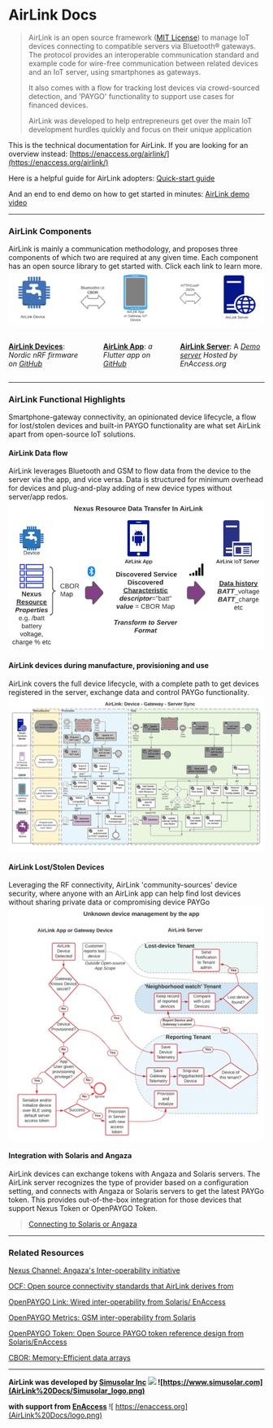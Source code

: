 # AirLink Docs

> AirLink is an open source framework ([MIT License](https://opensource.org/licenses/MIT)) to manage IoT devices connecting to compatible servers via Bluetooth® gateways. The protocol provides an interoperable communication standard and example code for wire-free communication between related devices and an IoT server, using smartphones as gateways. 
> 
> It also comes with a flow for tracking lost devices via crowd-sourced detection, and 'PAYGO' functionality to support use cases for financed devices.
>
> AirLink was developed to help entrepreneurs get over the main IoT development hurdles quickly and focus on their unique application

This is the technical documentation for AirLink. If you are looking for an overview instead:
[https://enaccess.org/airlink/](https://enaccess.org/airlink/)

Here is a helpful guide for AirLink adopters: [Quick-start guide](AirLink%20Docs/Quick-start%20guide.md)

And an end to end demo on how to get started in minutes: [AirLink demo video](https://youtu.be/OAEcQaUBIao)


---

### AirLink Components
AirLink is mainly a communication methodology, and proposes three components of which two are required at any given time. Each component has an open source library to get started with. Click each link to learn more.
![Screenshot 2023-01-19 at 11.58.05 AM.png](AirLink%20Docs/Screenshot_2023-01-19_at_11.58.05_AM.png)

<div class="columns" style="column-count: 3;">

**[AirLink Devices](AirLink%20Docs/AirLink%20Devices.md)**: *Nordic nRF firmware on [GitHub](https://github.com/EnAccess/AirLink-Devices)*

<div class="column-break"></div>

**[AirLink App](AirLink%20Docs/AirLink%20App.md)**: *a Flutter app on [GitHub](https://github.com/EnAccess/Airlink-App)*

<div class="column-break"></div>

**[AirLink Server](AirLink%20Docs/AirLink%20Server.md)**: A *[Demo server](https://airlink.enaccess.org) Hosted by EnAccess.org*
</div>


---

### AirLink Functional Highlights
Smartphone-gateway connectivity, an opinionated device lifecycle, a flow for lost/stolen devices and built-in PAYGO functionality are what set AirLink apart from open-source IoT solutions.

#### AirLink Data flow
AirLink leverages Bluetooth and GSM to flow data from the device to the server via the app, and vice versa. Data is structured for minimum overhead for devices and plug-and-play adding of new device types without server/app redos.
![AirLink Data flow](AirLink%20Docs/Simusolar_Architecture_Diagram_-_IoT_Data_Flow.png)

#### AirLink devices during manufacture, provisioning and use
AirLink covers the full device lifecycle, with a complete path to get devices registered in the server, exchange data and control PAYGo functionality.
![AirLink interactions during device manufacture, provisioning and use](AirLink%20Docs/IoT_Communications_and_Components_spec_-_App_Architecture.png)

#### AirLink Lost/Stolen Devices
Leveraging the RF connectivity, AirLink 'community-sources' device security, where anyone with an AirLink app can help find lost devices without sharing private data or compromising device PAYGo
![**AirLink Lost/Stolen Devices Flow**](AirLink%20Docs/AirLink_Unknown_Device_Flow.png)

#### Integration with Solaris and Angaza
AirLink devices can exchange tokens with Angaza and Solaris servers. The AirLink server recognizes the type of provider based on a configuration setting, and connects with Angaza or Solaris servers to get the latest PAYGo token. This provides out-of-the-box integration for those devices that support Nexus Token or OpenPAYGO Token.
>[Connecting to Solaris or Angaza](AirLink%20Docs/Connecting%20to%20Solaris%20or%20Angaza.md)

---

### Related Resources
[Nexus Channel: Angaza's Inter-operability initiative](https://angaza.github.io/nexus-channel-models/resource_type_spec.html)

[OCF: Open source connectivity standards that AirLink derives from](https://www.google.com/url?sa=t&rct=j&q=&esrc=s&source=web&cd=&cad=rja&uact=8&ved=2ahUKEwionv_ev7zyAhXM8uAKHbRED4oQFnoECAgQAQ&url=https%3A%2F%2Fopenconnectivity.org%2Fdeveloper%2Fspecifications%2F&usg=AOvVaw1qzAFKPKuOt-Sv9a1-V_jA)

[OpenPAYGO Link: Wired inter-operability from Solaris/ EnAccess](https://github.com/EnAccess/OpenPAYGO-Link/tree/main/Documentation)

[OpenPAYGO Metrics: GSM inter-operability from Solaris](https://github.com/openpaygo/metrics)

[OpenPAYGO Token: Open Source PAYGO token reference design from Solaris/EnAccess](https://github.com/EnAccess/OpenPAYGO-Token)

[CBOR: Memory-Efficient data arrays](http://cbor.io)


---
**AirLink was developed by [Simusolar Inc](https://www.simusolar.com) 
![](#ffffff)
![https://www.simusolar.com](AirLink%20Docs/Simusolar_logo.png)**

**with support from [EnAccess](http://enaccess.org)**
![ https://enaccess.org](AirLink%20Docs/logo.png)

